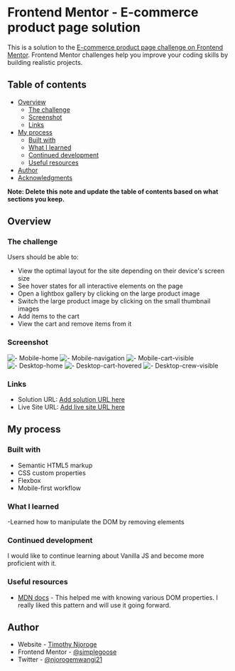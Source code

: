 # Frontend Mentor - E-commerce product page solution

This is a solution to the [E-commerce product page challenge on Frontend Mentor](https://www.frontendmentor.io/challenges/ecommerce-product-page-UPsZ9MJp6). Frontend Mentor challenges help you improve your coding skills by building realistic projects.

## Table of contents

- [Overview](#overview)
  - [The challenge](#the-challenge)
  - [Screenshot](#screenshot)
  - [Links](#links)
- [My process](#my-process)
  - [Built with](#built-with)
  - [What I learned](#what-i-learned)
  - [Continued development](#continued-development)
  - [Useful resources](#useful-resources)
- [Author](#author)
- [Acknowledgments](#acknowledgments)

**Note: Delete this note and update the table of contents based on what sections you keep.**

## Overview

### The challenge

Users should be able to:

- View the optimal layout for the site depending on their device's screen size
- See hover states for all interactive elements on the page
- Open a lightbox gallery by clicking on the large product image
- Switch the large product image by clicking on the small thumbnail images
- Add items to the cart
- View the cart and remove items from it

### Screenshot

![- Mobile-home](./Screen-shot-mobile.png)
![- Mobile-navigation](./Screen-shot-mobile-navigation.png)
![- Mobile-cart-visible](./Screen-shot-mobile-cart-visible.png)
![- Desktop-home](./Screen-shot-desktop.png)
![- Desktop-cart-hovered](./Screen-shot-desktop-cart-hovered.png)
![- Desktop-crew-visible](./Screen-shot-desktop-cart-visible.png)


### Links

- Solution URL: [Add solution URL here](https://your-solution-url.com)
- Live Site URL: [Add live site URL here](https://your-live-site-url.com)

## My process

### Built with

- Semantic HTML5 markup
- CSS custom properties
- Flexbox
- Mobile-first workflow


### What I learned
-Learned how to manipulate the DOM by removing elements

### Continued development

I would like to continue learning about Vanilla JS and become more proficient with it.

### Useful resources

- [MDN docs](https://developer.mozilla.org) - This helped me with knowing various DOM properties. I really liked this pattern and will use it going forward.


## Author

- Website - [Timothy Njoroge](https://www.timothynjoroge.herokuapp.com)
- Frontend Mentor - [@simplegoose](https://www.frontendmentor.io/profile/simplegoose)
- Twitter - [@njorogemwangi21](https://www.twitter.com/njorogemwangi21)
